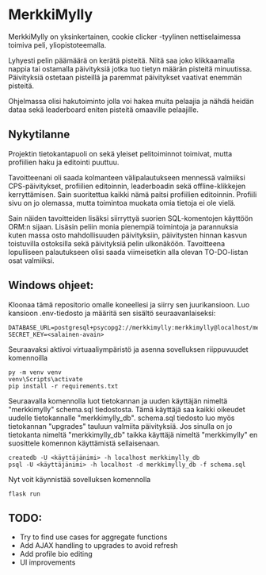 # MerkkiMylly

MerkkiMylly on yksinkertainen, cookie clicker -tyylinen nettiselaimessa toimiva peli, yliopistoteemalla. 

Lyhyesti pelin päämäärä on kerätä pisteitä. Niitä saa joko klikkaamalla nappia tai ostamalla päivityksiä jotka tuo tietyn määrän pisteitä minuutissa. Päivityksiä ostetaan pisteillä ja paremmat päivitykset vaativat enemmän pisteitä. 

Ohjelmassa olisi hakutoiminto jolla voi hakea muita pelaajia ja nähdä heidän dataa sekä leaderboard eniten pisteitä omaaville pelaajille.

## Nykytilanne

Projektin tietokantapuoli on sekä yleiset pelitoiminnot toimivat, mutta profiilien haku ja editointi puuttuu.

Tavoitteenani oli saada kolmanteen välipalautukseen mennessä valmiiksi CPS-päivitykset, profiilien editoinnin, leaderboadin sekä offline-klikkejen kerryttämisen. Sain suoritettua kaikki nämä paitsi profiilien editoinnin. Profiili sivu on jo olemassa, mutta toimintoa muokata omia tietoja ei ole vielä. 

Sain näiden tavoitteiden lisäksi siirryttyä suorien SQL-komentojen käyttöön ORM:n sijaan. Lisäsin peliin monia pienempiä toimintoja ja parannuksia kuten massa osto mahdollisuuden päivityksiin, päivitysten hinnan kasvun toistuvilla ostoksilla sekä päivityksiä pelin ulkonäköön. Tavoitteena lopulliseen palautukseen olisi saada viimeisetkin alla olevan TO-DO-listan osat valmiiksi.

## Windows ohjeet:

Kloonaa tämä repositorio omalle koneellesi ja siirry sen juurikansioon. Luo kansioon .env-tiedosto ja määritä sen sisältö seuraavanlaiseksi:

```
DATABASE_URL=postgresql+psycopg2://merkkimylly:merkkimylly@localhost/merkkimylly_db
SECRET_KEY=<salainen-avain>
```

Seuraavaksi aktivoi virtuaaliympäristö ja asenna sovelluksen riippuvuudet komennoilla

```
py -m venv venv
venv\Scripts\activate
pip install -r requirements.txt
```

Seuraavalla komennolla luot tietokannan ja uuden käyttäjän nimeltä "merkkimylly" schema.sql tiedostosta. Tämä käyttäjä saa kaikki oikeudet uudelle tietokannalle "merkkimylly_db". schema.sql tiedosto luo myös tietokannan "upgrades" tauluun valmiita päivityksiä. Jos sinulla on jo tietokanta nimeltä "merkkimylly_db" taikka käyttäjä nimeltä "merkkimylly" en suosittele komennon käyttämistä sellaisenaan.

```
createdb -U <käyttäjänimi> -h localhost merkkimylly_db
psql -U <käyttäjänimi> -h localhost -d merkkimylly_db -f schema.sql
```

Nyt voit käynnistää sovelluksen komennolla

```
flask run
```

## TODO:
- Try to find use cases for aggregate functions
- Add AJAX handling to upgrades to avoid refresh
- Add profile bio editing
- UI improvements
